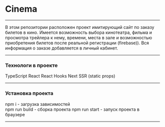 # Cinema
___
В этом репозитории расположен проект имитирующий сайт по заказу 
билетов в кино. Имеется возможность выбора кинотеатра, 
фильма и просмотра трейлера к нему, времени, места в зале и 
возможностью приобретения билетов после реальной регистрации (firebase)). Вся информация
о заказе добавляется в личный кабинет. 

___
### Технологи в проекте
TypeScript
React
React Hooks
Next
SSR (static props)

___
### Установка проекта
npm i - загрузка зависимостей </br>
npm run build - сборка проекта
npm run start - запуск проекта в браузере
___
